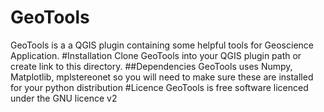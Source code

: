 # GeoTools
GeoTools is a a QGIS plugin containing some helpful tools for Geoscience Application.
#Installation
Clone GeoTools into your QGIS plugin path or create link to this directory. 
##Dependencies
GeoTools uses Numpy, Matplotlib, mplstereonet so you will need to make sure these are installed for your python distribution
#Licence
GeoTools is free software licenced under the GNU licence v2
